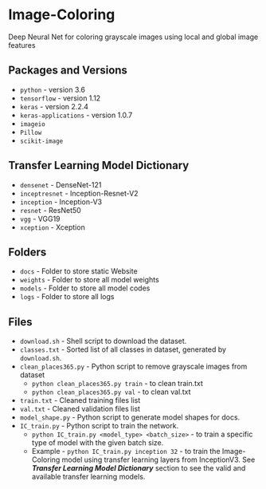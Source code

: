 # Image-Coloring

Deep Neural Net for coloring grayscale images using local and global image features

## Packages and Versions

-   `python` - version 3.6
-   `tensorflow` - version 1.12
-   `keras` - version 2.2.4
-   `keras-applications` - version 1.0.7
-   `imageio`
-   `Pillow`
-   `scikit-image`

## Transfer Learning Model Dictionary

-   `densenet` - DenseNet-121
-   `inceptresnet` - Inception-Resnet-V2
-   `inception` - Inception-V3
-   `resnet` - ResNet50
-   `vgg` - VGG19
-   `xception` - Xception

## Folders

-   `docs` - Folder to store static Website
-   `weights` - Folder to store all model weights
-   `models` - Folder to store all model codes
-   `logs` - Folder to store all logs

## Files

-   `download.sh` - Shell script to download the dataset.
-   `classes.txt` - Sorted list of all classes in dataset, generated by `download.sh`.
-   `clean_places365.py` - Python script to remove grayscale images from dataset
    -   `python clean_places365.py train` - to clean train.txt
    -   `python clean_places365.py val` - to clean val.txt
-   `train.txt` - Cleaned training files list
-   `val.txt` - Cleaned validation files list
-   `model_shape.py` - Python script to generate model shapes for docs.
-   `IC_train.py` - Python script to train the network.
    -   `python IC_train.py <model_type> <batch_size>` - to train a specific type of model with the given batch size.
    -   Example - `python IC_train.py inception 32` - to train the Image-Coloring model using transfer learning layers from InceptionV3. See ***Transfer Learning Model Dictionary*** section to see the valid and available transfer learning models.
